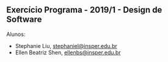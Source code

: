 Exercício Programa - 2019/1 - Design de Software
------------------------------------------------

Alunos: 
- Stephanie Liu, stephaniel@insper.edu.br
- Ellen Beatriz Shen, ellenbs@insper.edu.br

